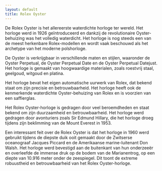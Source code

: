 ```yaml
---
layout: default
title: Rolex Oyster
---
```



De Rolex Oyster is het allereerste waterdichte horloge ter wereld. Het horloge werd in 1926 geïntroduceerd en dankzij de revolutionaire Oyster-behuizing was het volledig waterdicht. Het horloge is nog steeds een van de meest herkenbare Rolex-modellen en wordt vaak beschouwd als het archetype van het moderne polshorloge.

De Oyster is verkrijgbaar in verschillende maten en stijlen, waaronder de Oyster Perpetual, de Oyster Perpetual Date en de Oyster Perpetual Datejust. Het horloge is gemaakt van hoogwaardige materialen, zoals roestvrij staal, geelgoud, witgoud en platina.

Het horloge bevat het eigen automatische uurwerk van Rolex, dat bekend staat om zijn precisie en betrouwbaarheid. Het horloge heeft ook de kenmerkende waterdichte Oyster-behuizing van Rolex en is voorzien van een saffierglas.

Het Rolex Oyster-horloge is gedragen door veel beroemdheden en staat bekend om zijn duurzaamheid en betrouwbaarheid. Het horloge werd gedragen door avonturiers zoals Sir Edmund Hillary, die het horloge droeg tijdens zijn beklimming van de Mount Everest in 1953.

Een interessant feit over de Rolex Oyster is dat het horloge in 1960 werd gebruikt tijdens de diepste duik ooit gemaakt door de Zwitserse oceanograaf Jacques Piccard en de Amerikaanse marine-luitenant Don Walsh. Het horloge werd bevestigd aan de buitenkant van hun onderzeeër en overleefde de immense druk op de bodem van de Marianentrog, op een diepte van 10.916 meter onder de zeespiegel. Dit toont de extreme robuustheid en betrouwbaarheid van het Rolex Oyster-horloge.
